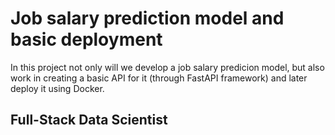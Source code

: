 # Job salary prediction model and basic deployment

In this project not only will we develop a job salary predicion model, but also work in creating a basic API for it (through FastAPI framework) and later deploy it using Docker.

## Full-Stack Data Scientist

